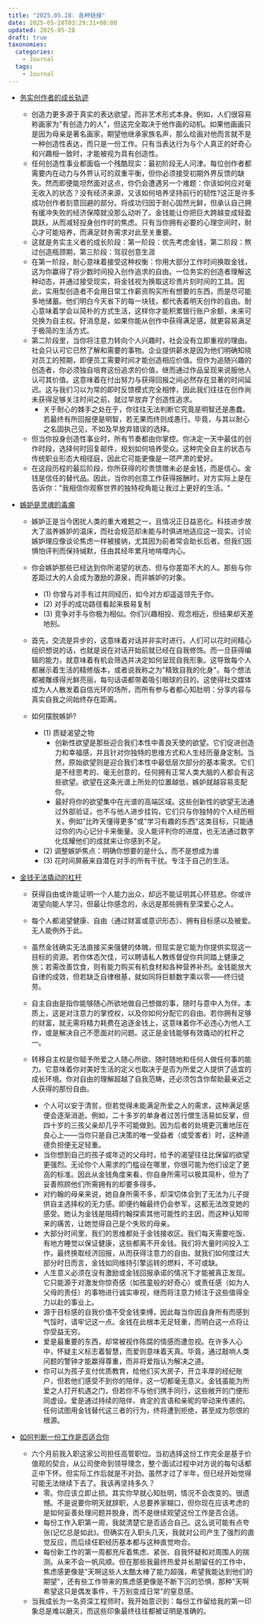 ```yaml
---
title: "2025.05.28: 各种链接"
date: 2025-05-28T03:29:31+08:00
updated: 2025-05-28
draft: true
taxonomies:
  categories:
    - Journal
  tags:
    - Journal
---
```


- [务实创作者的成长轨迹](https://moretothat.com/the-arc-of-the-practical-creator/)

  - 创造力更多源于真实的表达欲望，而非艺术形式本身。例如，人们很容易称画家为"有创造力的人"，但这完全取决于他作画的动机。如果他画画只是因为母亲是著名画家，期望他继承家族名声，那么绘画对他而言就不是一种创造性表达，而只是一份工作。只有当表达行为与个人真正的好奇心和兴趣相一致时，才能被视为具有创造性。
  - 任何创造性事业都面临一个残酷现实：最初阶段无人问津。每位创作者都需要内在动力与外界认可的双重平衡，但你必须接受初期外界反馈的缺失。然而即便能坦然面对这点，你仍会遭遇另一个难题：你该如何应对毫无收入的状态？没有经济来源，又该如何培养坚持前行的韧性?这正是许多成功创作者刻意回避的部分。将成功归因于耐心固然光鲜，但承认自己拥有缓冲失败的经济保障就没那么动听了。金钱能让你把巨大跨越变成轻盈跳跃，从而减轻投身创作时的焦虑。只有当你拥有必要的心理空间时，耐心才可能培养，而满足财务需求对此至关重要。
  - 这就是务实主义者的成长阶段：第一阶段：优先考虑金钱，第二阶段：熬过创造瓶颈期，第三阶段：驾驭创意生涯
  - 在第一阶段，耐心意味着接受这种权衡：你用大部分工作时间换取金钱，这为你赢得了将少数时间投入创作追求的自由。一位务实的创造者理解这种动态，并通过接受现实，将金钱视为换取这珍贵片刻时间的工具。因此，实用型创造者不会用日常工作薪资购买所有想要的东西，而是尽可能多地储蓄。他们明白今天省下的每一块钱，都代表着明天创作的自由。耐心意味着学会以简朴的方式生活，这样你才能积累银行账户余额，未来可兑换为自主权。好消息是，如果你能从创作中获得满足感，就更容易满足于极简的生活方式。
  - 第二阶段里，当你将注意力转向个人兴趣时，社会没有立即重视的理由。社会只认可它已然了解和需要的事物。企业提供薪水是因为他们明确知晓对员工的预期，即便员工需要时间才能创造相应价值。但作为追随兴趣的创造者，你必须独自培育这份追求的价值，继而通过作品呈现来说服他人认可其价值。这意味着在付出努力与获得回报之间必然存在显著的时间延迟。这与我们习以为常的即时反馈模式完全相悖，因此我们往往在创作尚未获得足够关注时间之前，就过早放弃了创造性追求。
    - 关于耐心的棘手之处在于，你往往无法判断它究竟是明智还是愚蠢。若最终有所回报便是明智，若无果而终则成愚行。毕竟，与其以耐心之名固执己见，不如及早放弃错误的选择。
  - 但当你投身创造性事业时，所有节奏都由你掌控。你决定一天中最佳的创作时段，选择何时回复邮件，规划如何培养受众。这种完全自主的状态与传统职业形态大相径庭，因此它可能更像是一项严肃的爱好。
  - 在这段历程的最后阶段，你所获得的珍贵馈赠未必是金钱，而是信心。金钱是信任的替代品。因此，当你的创意工作获得报酬时，对方实际上是在告诉你："我相信你观察世界的独特视角能让我过上更好的生活。"

- [嫉妒是灵魂的毒瘤](https://moretothat.com/envy/?)

  - 嫉妒正是当今困扰人类的重大难题之一，且情况正日益恶化。科技进步放大了滋养嫉妒的温床，而社会规范却未能与时俱进地适应这一现实。讨论嫉妒理应像谈论焦虑一样被接纳，尤其因为前者常会助长后者。但我们因惧怕评判而保持缄默，任由其经年累月地啃噬内心。
  - 你会嫉妒那些已经达到你所渴望的状态、但与你差距不大的人。那些与你差距过大的人会成为激励的源泉，而非嫉妒的对象。
    - (1) 你曾与对手有过共同经历，如今对方却遥遥领先于你。
    - (2) 对手的成功路径看起来极易复制
    - (3) 竞争对手与你极为相似。你们兴趣相投、观念相近，但结果却天差地别。
  - 首先，交流是异步的，这意味着对话并非实时进行。人们可以花时间精心组织想说的话，也就是说在对话开始前就已经在自我修饰。而一旦获得编辑的能力，就意味着有机会筛选并决定如何呈现自我形象。这导致每个人都展示着生活的精修版本，或者说我称之为"精致自我的化身"。每个想法都被雕琢得光鲜亮丽，每句话语都带着吸引眼球的目的。这使得社交媒体成为人人散发着自信光环的场所，而所有参与者都心知肚明：分享内容与真实自我之间始终存在距离。
  - 如何摆脱嫉妒?

    - (1) 质疑渴望之物
      - 创新性欲望是那些迎合我们本性中善良天使的欲望。它们促进创造力和幸福感，并且针对你独特的思维方式和人生经历量身定制。当然，原始欲望则是迎合我们本性中最低层次部分的基本需求。它们是不经思考的、毫无创意的，任何拥有正常人类大脑的人都会有这些欲望。欲望在这条光谱上所处的位置越低，嫉妒就越容易支配你。
      - 最好将你的欲望集中在光谱的高端区域。这些创新性的欲望无法通过外部验证，也不与他人进步挂钩，它们只与你独特的个人经历相关。例如"比昨天懂得更多"或"学习有趣的东西"这类目标，只能通过你的内心记分卡来衡量。没人能评判你的进度，也无法通过数字化炫耀他们的成就来让你感到不足。
    - (2) 调整嫉妒焦点：明确你想要的是什么，而不是想成为谁
    - (3) 花时间屏蔽来自潜在对手的所有干扰。专注于自己的生活。

- [金钱无法撬动的杠杆](https://moretothat.com/the-levers-that-money-cant-pull/)

  - 获得自由或许能证明一个人能力出众，却远不能证明其心怀慈悲。你或许渴望向能人学习，但最让你感念的，永远是那些拥有至深爱心之人。
  - 每个人都渴望健康、自由（通过财富或意识形态）、拥有目标感以及被爱。无人能例外于此。
  - 虽然金钱确实无法直接买来强健的体魄，但现实是它能为你提供实现这一目标的资源。若你体态欠佳，可以聘请私人教练督促你共同踏上健康之旅；若需改善饮食，则有能力购买有机食材和各种营养补剂。金钱能放大自律的成效，但若缺乏自律根基，就如同将巨额数字乘以零——终归徒劳。
  - 自主自由是指你能够随心所欲地做自己想做的事，随时与意中人为伴。本质上，这是对注意力的掌控权，以及你如何分配它的自由。若你拥有足够的财富，就无需将精力耗费在追逐金钱上，这意味着你不必违心为他人工作，或是解决自己不愿面对的问题。这正是金钱能够有效撬动的杠杆之一。
  - 转移自主权是你赋予所爱之人随心所欲、随时随地和任何人做任何事的能力。它意味着你对美好生活的定义也取决于是否为所爱之人提供了适宜的成长环境。你对自由的理解超越了自我范畴，还必须包含你帮助最亲近之人获得的那份自由。

    - 个人可以安于清贫，但若觉得未能满足所爱之人的需求，这种满足感便会逐渐消逝。例如，二十多岁的单身者过苦行僧生活易如反掌，但四十岁的三孩父亲却几乎不可能做到。因为后者的处境更沉重地压在良心上——当你只是自己决策的唯一受益者（或受害者）时，这种道德负担便无足轻重。
    - 当你想到自己的孩子或年迈的父母时，给予的渴望往往比保留的欲望更强烈。无论你个人需求的门槛设在哪里，你很可能为他们设定了更高的标准。因此从金钱角度来看，你自身所需可以极其简朴，但为了妥善照顾他们所需拥有的却要多得多。
    - 对约翰的母亲来说，她自身所需不多，却深切体会到了无法为儿子提供自主选择权的无力感。即便约翰最终仍会参军，这都无法改变她的感受。她认为金钱是阻碍约翰探索其他可能性的主因，而这种认知带来的痛苦，让她觉得自己是个失败的母亲。
    - 大部分时间里，我们的思维都处于金钱接收区。我们每天需要吃饭、有地方睡觉以保证健康，这些都离不开金钱。我们将大量时间投入工作，最终换取经济回报，从而获得注意力的自由。就我们如何度过大部分时日而言，金钱如同维持引擎运转的燃料，不可或缺。
    - 人生意义必须在没有激励或金钱回报承诺的情况下才能被真正发现。它只能源于对激发你惊奇感（如孩童般的好奇心）或责任感（如为人父母的责任）的事物进行诚实审视，继而将注意力倾注于这些值得全力以赴的事业上。
    - 源于目标感的自我价值不受金钱束缚，因此每当你因自身所有而感到气馁时，请牢记这一点。金钱在此根本无足轻重，而明白这一点将让你受益无穷。
    - 爱是最重要的东西，却常被视作陈腐的情感而遭忽视。在许多人心中，怀疑主义标志着智慧，而爱则意味着天真。毕竟，通过敲响人类问题的警钟才能赢得尊重，而非将爱指认为解决之道。
    - 你可以为孩子支付优质教育，给他们买大房子，开立丰厚的经纪账户，但若他们感受不到你的陪伴，这一切都毫无意义。金钱虽能为所爱之人打开机遇之门，但若你不与他们携手同行，这些敞开的门便形同虚设。爱是通过持续的陪伴、肯定的言语和亲昵的举动来传递的。任何试图用金钱替代这三者的行为，终将遭到拒绝，甚至成为怨恨的根源。

- [如何判断一份工作是否适合你](https://charity.wtf/2025/06/08/on-how-long-it-takes-to-know-if-a-job-is-right-for-you-or-not/?utm_source=hackernewsletter&utm_medium=email&utm_term=working)
  - 六个月前我入职这家公司担任高管职位。当初选择这份工作完全是基于价值观的契合，从公司使命到领导理念，整个面试过程中对方说的每句话都正中下怀。但实际工作后就是不对劲。虽然才过了半年，但已经开始觉得可能无法继续下去了。我该再坚持多久？
    - 零。你应该立即止损。其实你早就心知肚明，情况不会改变的。很遗憾。不是说要你明天就辞职，人总要养家糊口，但你现在应该考虑的是如何妥善处理问题并脱身，而不是继续观望这份工作是否合适。
    - 每份工作入职第一周，我就清楚它是否适合自己。这么说可能有点夸张(记忆总是如此)。但确实在入职头几天，我就对公司产生了强烈的直觉反应，而后续任职经历基本都与这种直觉吻合。
    - 每份新工作的第一周都充斥着焦虑、紧张、自我怀疑和对周围人的揣测。从来不会一帆风顺。但在那些我最终热爱并长期留任的工作中，焦虑感更像是"天啊这些人太酷太棒了能力超强，希望我能达到他们的期望"，还有些工作带来的焦虑感更像是不断下沉的恐惧，那种"天啊希望这只是偶发事件，千万别变成日常"的窒息感。
  - 当我成长为一名资深工程师时，我开始意识到：每份工作留给我的第一印象总是难以磨灭，而这些印象最终往往都被证明是准确的。
